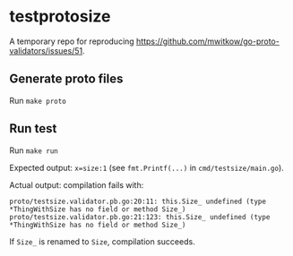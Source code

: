 # testprotosize

A temporary repo for reproducing https://github.com/mwitkow/go-proto-validators/issues/51.

## Generate proto files

Run `make proto`

## Run test

Run `make run`

Expected output: `x=size:1` (see `fmt.Printf(...)` in `cmd/testsize/main.go`).

Actual output: compilation fails with:
```
proto/testsize.validator.pb.go:20:11: this.Size_ undefined (type *ThingWithSize has no field or method Size_)
proto/testsize.validator.pb.go:21:123: this.Size_ undefined (type *ThingWithSize has no field or method Size_)
```

If `Size_` is renamed to `Size`, compilation succeeds.
